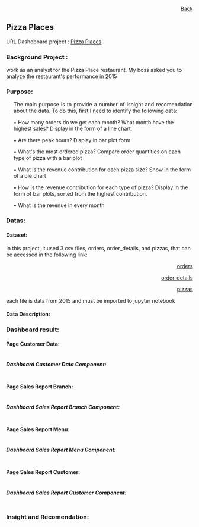 <p align="right"> <a href="https://achmadirfana.github.io/portofolio/portfolio-pizza-place.html">Back</a></p>


<h2>  Pizza Places</h2>
<p> URL Dashoboard project : <a href="https://pizza-places.onrender.com/">Pizza Places</a></p>
<h3> Background Project :</h3>
<p> work as an analyst for the Pizza Place restaurant. My boss asked you to analyze the restaurant's performance in 2015 </p>
<h3>Purpose:</h3>
<p style="margin-left: 20px;text-align:justify">  The main purpose is to provide a number of isnight and recomendation about the data. To do this,
first I  need to identify the following data:</p>
<p style="margin-left: 20px">•  How many orders do we get each month? What month have the highest sales? Display in the form of a line chart. </p>
<p style="margin-left: 20px">•  Are there peak hours? Display in bar plot form. </p>
<p style="margin-left: 20px">•  What's the most ordered pizza? Compare order quantities on each type of pizza with a bar plot  </p>
<p style="margin-left: 20px">•  What is the revenue contribution for each pizza size? Show in the form of a pie chart</p>
<p style="margin-left: 20px">•  How is the revenue contribution for each type of pizza? Display in the form of bar plots, sorted from the highest contribution.</p>
<p style="margin-left: 20px">•  What is the revenue in every month </p>
<h3>Datas:</h3>
<h4>Dataset:</h4>
<p>In this project, it used 3 csv files, orders, order_details, and pizzas, that can be accessed in the following link:</p>
<p><p align="right"> <a href="https://drive.google.com/file/d/1Kfsd39u3bQujcwm6qDGvidlH5Lqc8wiJ/view?usp=share_link">orders</a></p> </p>
<p><p align="right"> <a href="https://drive.google.com/file/d/1arl5qCDzmMLRTK9WMQmDCthgWZELrEQD/view?usp=share_link">order_details</a></p> </p>
<p><p align="right"> <a href="https://drive.google.com/file/d/1FCHb0csgSgaal3sMgVCMu4PS-eb5qYBg/view?usp=share_link">pizzas</a></p> </p>
<p>each file is data from 2015 and must be imported to jupyter notebook</p>
<h4>Data Description:</h4>


<h3>Dashboard result:</h3>
<h4>Page Customer Data:</h4>
<p align="center"> 
<img src="fsp1.png" class="img-fluid" alt="">  
</p>
<h5>Dashboard Customer Data Component:</h5>
<p align="center"> 
<img src="fsp1s.png" class="img-fluid" alt="">  
</p>
<h4>Page Sales Report Branch:</h4>
<p align="center"> 
<img src="fsp2.png" class="img-fluid" alt="">  
</p>
<h5>Dashboard Sales Report Branch Component:</h5>
<p align="center"> 
<img src="fsp2s.png" class="img-fluid" alt="">  
</p>
<h4>Page Sales Report Menu:</h4>
<p align="center"> 
<img src="fsp3.png" class="img-fluid" alt="">  
</p>
<h5>Dashboard Sales Report Menu Component:</h5>
<p align="center"> 
<img src="fsp3s.png" class="img-fluid" alt="">  
</p>
<h4>Page Sales Report Customer:</h4>
<p align="center"> 
<img src="fsp4.png" class="img-fluid" alt="">  
</p>
<h5>Dashboard Sales Report Customer Component:</h5>
<p align="center"> 
<img src="fsp4s.png" class="img-fluid" alt="">  
</p>
<h3>Insight and Recomendation:</h3>

